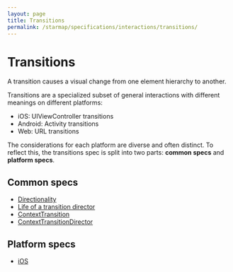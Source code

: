```yaml
---
layout: page
title: Transitions
permalink: /starmap/specifications/interactions/transitions/
---
```


# Transitions

A transition causes a visual change from one element hierarchy to another.

Transitions are a specialized subset of general interactions with different meanings on different platforms:

- iOS: UIViewController transitions
- Android: Activity transitions
- Web: URL transitions

The considerations for each platform are diverse and often distinct. To reflect this, the transitions spec is split into two parts: **common specs** and **platform specs**.

## Common specs

- [Directionality](directionality)
- [Life of a transition director](life_of_a_transition_director)
- [ContextTransition](ContextTransition)
- [ContextTransitionDirector](ContextTransitionDirector)

## Platform specs

- [iOS](platform/ios/)
